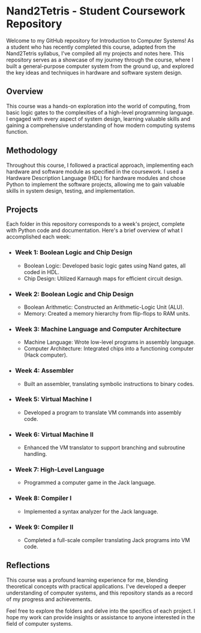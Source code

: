 # Nand2Tetris - Student Coursework Repository
Welcome to my GitHub repository for Introduction to Computer Systems! As a student who has recently completed this course, adapted from the Nand2Tetris syllabus, I've compiled all my projects and notes here. This repository serves as a showcase of my journey through the course, where I built a general-purpose computer system from the ground up, and explored the key ideas and techniques in hardware and software system design.

## Overview
This course was a hands-on exploration into the world of computing, from basic logic gates to the complexities of a high-level programming language. I engaged with every aspect of system design, learning valuable skills and gaining a comprehensive understanding of how modern computing systems function.

## Methodology
Throughout this course, I followed a practical approach, implementing each hardware and software module as specified in the coursework. I used a Hardware Description Language (HDL) for hardware modules and chose Python to implement the software projects, allowing me to gain valuable skills in system design, testing, and implementation.

## Projects
Each folder in this repository corresponds to a week's project, complete with Python code and documentation. Here's a brief overview of what I accomplished each week:
- ### Week 1: Boolean Logic and Chip Design
  - Boolean Logic: Developed basic logic gates using Nand gates, all coded in HDL.
  - Chip Design: Utilized Karnaugh maps for efficient circuit design.
- ### Week 2: Boolean Logic and Chip Design
  - Boolean Arithmetic: Constructed an Arithmetic-Logic Unit (ALU).
  - Memory: Created a memory hierarchy from flip-flops to RAM units.
- ### Week 3: Machine Language and Computer Architecture
  - Machine Language: Wrote low-level programs in assembly language.
  - Computer Architecture: Integrated chips into a functioning computer (Hack computer).
- ### Week 4: Assembler
  - Built an assembler, translating symbolic instructions to binary codes.
- ### Week 5: Virtual Machine I
  - Developed a program to translate VM commands into assembly code.
- ### Week 6: Virtual Machine II
  - Enhanced the VM translator to support branching and subroutine handling.
- ### Week 7: High-Level Language
  - Programmed a computer game in the Jack language.
- ### Week 8: Compiler I
  - Implemented a syntax analyzer for the Jack language.
- ### Week 9: Compiler II
  - Completed a full-scale compiler translating Jack programs into VM code.
 
## Reflections
This course was a profound learning experience for me, blending theoretical concepts with practical applications. I've developed a deeper understanding of computer systems, and this repository stands as a record of my progress and achievements.

Feel free to explore the folders and delve into the specifics of each project. I hope my work can provide insights or assistance to anyone interested in the field of computer systems.
